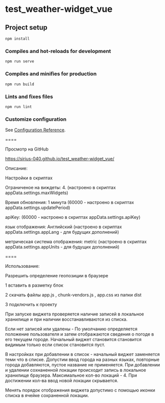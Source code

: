 # test_weather-widget_vue

## Project setup
```
npm install
```

### Compiles and hot-reloads for development
```
npm run serve
```

### Compiles and minifies for production
```
npm run build
```

### Lints and fixes files
```
npm run lint
```

### Customize configuration
See [Configuration Reference](https://cli.vuejs.org/config/).


====

Просмотр на GitHub 

https://sirius-040.github.io/test_weather-widget_vue/

Описание:

Настройки в скриптах

Ограниченое на виждеты: 4. (настроено в скриптах appData.settings.maxWidgets)

Время обновления: 1 минута (60000 - настроено в скриптах appData.settings.updatePeriod)

apiKey: (60000 - настроено в скриптах appData.settings.apiKey)

язык отображения: Английский (настроено в скриптах appData.settings.appLang - для будущих дополнений)

метрическая система отображения: metric (настроено в скриптах appData.settings.appUnits -  для будущих дополнений)

====

Использование:

Разрешить определение геопозиции в браузере

1 вставить в разметку блок <div id="weatherWidget"></div>

2 скачать файлы app.js , chunk-vendors.js , app.css из папки dist

3 подключить к проекту 

При запуске виджета проверяется наличие записей в локальное хранилище и при наличии восстанавливаются из списка.

Если нет записей или удалены - По умолчанию определяется положение пользователя и затем отображаются сведения о погоде в его текущем городе.
Начальный виджет становится становится видимым только если список становится пуст.

В настройках при добавлении в список - начальный виджет заменяется теми что в списке.
Допустим ввод города на разных языках, повторные города добавляются, пустое название не применяется. При добавлении и удалении сохнаненной локации происходит запись в локальное хранилище браузера.
Максимальное кол-во локаций - 4. При достижении кол-ва ввод новой локации скрывается.

Менять порядок отображения виджета допустимо с помощью иконки списка в ячейке сохраненной локации.
